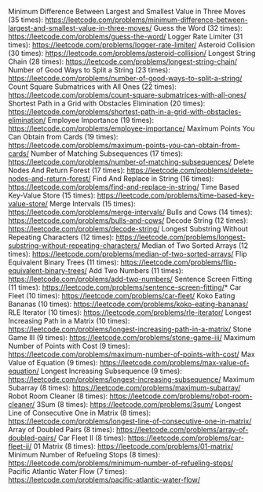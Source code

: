 Minimum Difference Between Largest and Smallest Value in Three Moves (35 times): https://leetcode.com/problems/minimum-difference-between-largest-and-smallest-value-in-three-moves/
Guess the Word (32 times): https://leetcode.com/problems/guess-the-word/
Logger Rate Limiter (31 times): https://leetcode.com/problems/logger-rate-limiter/
Asteroid Collision (30 times): https://leetcode.com/problems/asteroid-collision/
Longest String Chain (28 times): https://leetcode.com/problems/longest-string-chain/
Number of Good Ways to Split a String (23 times): https://leetcode.com/problems/number-of-good-ways-to-split-a-string/
Count Square Submatrices with All Ones (22 times): https://leetcode.com/problems/count-square-submatrices-with-all-ones/
Shortest Path in a Grid with Obstacles Elimination (20 times): https://leetcode.com/problems/shortest-path-in-a-grid-with-obstacles-elimination/
Employee Importance (19 times): https://leetcode.com/problems/employee-importance/
Maximum Points You Can Obtain from Cards (19 times): https://leetcode.com/problems/maximum-points-you-can-obtain-from-cards/
Number of Matching Subsequences (17 times): https://leetcode.com/problems/number-of-matching-subsequences/
Delete Nodes And Return Forest (17 times): https://leetcode.com/problems/delete-nodes-and-return-forest/
Find And Replace in String (16 times): https://leetcode.com/problems/find-and-replace-in-string/
Time Based Key-Value Store (15 times): https://leetcode.com/problems/time-based-key-value-store/
Merge Intervals (15 times): https://leetcode.com/problems/merge-intervals/
Bulls and Cows (14 times): https://leetcode.com/problems/bulls-and-cows/
Decode String (12 times): https://leetcode.com/problems/decode-string/
Longest Substring Without Repeating Characters (12 times): https://leetcode.com/problems/longest-substring-without-repeating-characters/
Median of Two Sorted Arrays (12 times): https://leetcode.com/problems/median-of-two-sorted-arrays/
Flip Equivalent Binary Trees (11 times): https://leetcode.com/problems/flip-equivalent-binary-trees/
Add Two Numbers (11 times): https://leetcode.com/problems/add-two-numbers/
Sentence Screen Fitting (11 times): https://leetcode.com/problems/sentence-screen-fitting/*
Car Fleet (10 times): https://leetcode.com/problems/car-fleet/
Koko Eating Bananas (10 times): https://leetcode.com/problems/koko-eating-bananas/
RLE Iterator (10 times): https://leetcode.com/problems/rle-iterator/
Longest Increasing Path in a Matrix (10 times): https://leetcode.com/problems/longest-increasing-path-in-a-matrix/
Stone Game III (9 times): https://leetcode.com/problems/stone-game-iii/
Maximum Number of Points with Cost (9 times): https://leetcode.com/problems/maximum-number-of-points-with-cost/
Max Value of Equation (9 times): https://leetcode.com/problems/max-value-of-equation/
Longest Increasing Subsequence (9 times): https://leetcode.com/problems/longest-increasing-subsequence/
Maximum Subarray (8 times): https://leetcode.com/problems/maximum-subarray/
Robot Room Cleaner (8 times): https://leetcode.com/problems/robot-room-cleaner/
3Sum (8 times): https://leetcode.com/problems/3sum/
Longest Line of Consecutive One in Matrix (8 times): https://leetcode.com/problems/longest-line-of-consecutive-one-in-matrix/
Array of Doubled Pairs (8 times): https://leetcode.com/problems/array-of-doubled-pairs/
Car Fleet II (8 times): https://leetcode.com/problems/car-fleet-ii/
01 Matrix (8 times): https://leetcode.com/problems/01-matrix/
Minimum Number of Refueling Stops (8 times): https://leetcode.com/problems/minimum-number-of-refueling-stops/
Pacific Atlantic Water Flow (7 times): https://leetcode.com/problems/pacific-atlantic-water-flow/